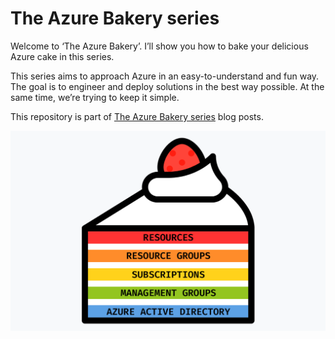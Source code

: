 # The Azure Bakery series

Welcome to ‘The Azure Bakery’. I’ll show you how to bake your delicious Azure cake in this series.

This series aims to approach Azure in an easy-to-understand and fun way. The goal is to engineer and deploy solutions in
the best way possible. At the same time, we’re trying to keep it simple.

This repository is part
of [The Azure Bakery series](https://go.robino.io/the-azure-bakery-series-introduction/ "The Azure Bakery series") blog
posts.

![An Azure cake](https://github.com/robinoio/the-azure-bakery-series/blob/main/images/the-azure-bakery-series-cake.png?raw=true)
